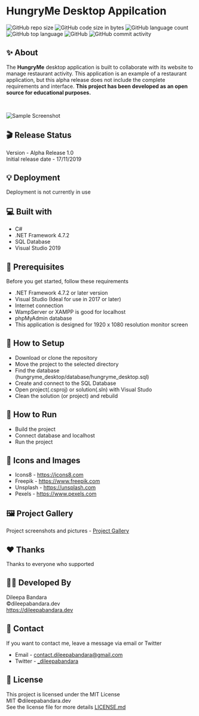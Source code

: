 # HungryMe Desktop Appilcation

![GitHub repo size](https://img.shields.io/github/repo-size/dileepabandara/hungryme_desktop?color=red&label=repository%20size)
![GitHub code size in bytes](https://img.shields.io/github/languages/code-size/dileepabandara/hungryme_desktop?color=red)
![GitHub language count](https://img.shields.io/github/languages/count/dileepabandara/hungryme_desktop)
![GitHub top language](https://img.shields.io/github/languages/top/dileepabandara/hungryme_desktop)
![GitHub](https://img.shields.io/github/license/dileepabandara/hungryme_desktop?color=yellow)
![GitHub commit activity](https://img.shields.io/github/commit-activity/m/dileepabandara/hungryme_desktop?color=brightgreen&label=commits)

## ✨ About

The **HungryMe** desktop application is built to collaborate with its website to manage restaurant activity. This application is an example of a restaurant application, but this alpha release does not include the complete requirements and interface. **This project has been developed as an open source for educational purposes.**

<br>

![Sample Screenshot](https://dileepabandara.github.io/public-images/projects/hungryme-desktop-preview.png)

## 🎬 Release Status

Version - Alpha Release 1.0  
Initial release date - 17/11/2019

## 💡 Deployment

Deployment is not currently in use

## 💻 Built with

- C#
- .NET Framework 4.7.2
- SQL Database
- Visual Studio 2019

## 📌 Prerequisites

Before you get started, follow these requirements

- .NET Framework 4.7.2 or later version
- Visual Studio (Ideal for use in 2017 or later)
- Internet connection
- WampServer or XAMPP is good for localhost
- phpMyAdmin database
- This application is designed for 1920 x 1080 resolution monitor screen

## 🍃 How to Setup

- Download or clone the repository
- Move the project to the selected directory
- Find the database (hungryme_desktop/database/hungryme_desktop.sql)
- Create and connect to the SQL Database
- Open project(.csproj) or solution(.sln) with Visual Studo
- Clean the solution (or project) and rebuild

## 🚀 How to Run

- Build the project
- Connect database and localhost
- Run the project

## 📸 Icons and Images

- Icons8 - https://icons8.com
- Freepik - https://www.freepik.com
- Unsplash - https://unsplash.com
- Pexels - https://www.pexels.com

## 🖼️ Project Gallery

Project screenshots and pictures - [Project Gallery](https://dileepabandara.github.io/project-gallery)

## ❤️ Thanks

Thanks to everyone who supported

## 👨‍💻 Developed By

Dileepa Bandara  
©dileepabandara.dev  
<https://dileepabandara.dev>

## 💬 Contact

If you want to contact me, leave a message via email or Twitter

- Email - <contact.dileepabandara@gmail.com>
- Twitter - [_dileepabandara](https://twitter.com/_dileepabandara)

## 📜 License

This project is licensed under the MIT License  
MIT ©dileepabandara.dev  
See the license file for more details [LICENSE.md](https://github.com/dileepabandara/hungryme_desktop/blob/main/LICENSE)
